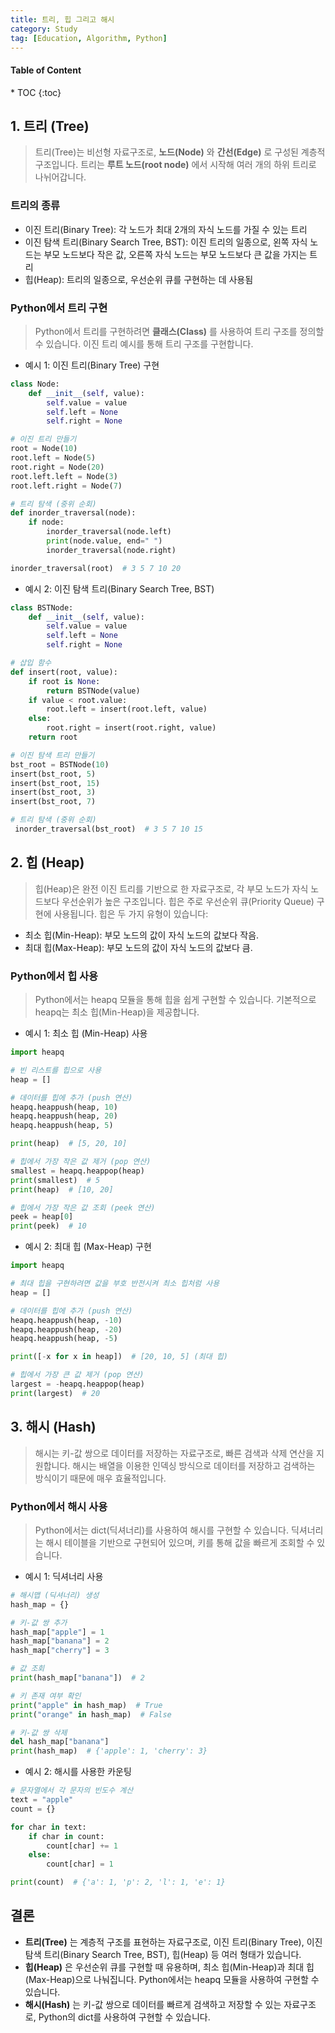 ```yaml
---
title: 트리, 힙 그리고 해시
category: Study
tag: [Education, Algorithm, Python]
---
```


<nav class="post-toc" markdown="1">
  <h4>Table of Content</h4>
* TOC
{:toc}
</nav>

## 1. 트리 (Tree)
> 트리(Tree)는 비선형 자료구조로, **노드(Node)** 와 **간선(Edge)** 로 구성된 계층적 구조입니다. 트리는 **루트 노드(root node)** 에서 시작해 여러 개의 하위 트리로 나뉘어갑니다.

### 트리의 종류
* 이진 트리(Binary Tree): 각 노드가 최대 2개의 자식 노드를 가질 수 있는 트리
* 이진 탐색 트리(Binary Search Tree, BST): 이진 트리의 일종으로, 왼쪽 자식 노드는 부모 노드보다 작은 값, 오른쪽 자식 노드는 부모 노드보다 큰 값을 가지는 트리
* 힙(Heap): 트리의 일종으로, 우선순위 큐를 구현하는 데 사용됨

### Python에서 트리 구현
> Python에서 트리를 구현하려면 **클래스(Class)** 를 사용하여 트리 구조를 정의할 수 있습니다. 이진 트리 예시를 통해 트리 구조를 구현합니다.

* 예시 1: 이진 트리(Binary Tree) 구현

```python
class Node:
    def __init__(self, value):
        self.value = value
        self.left = None
        self.right = None

# 이진 트리 만들기
root = Node(10)
root.left = Node(5)
root.right = Node(20)
root.left.left = Node(3)
root.left.right = Node(7)

# 트리 탐색 (중위 순회)
def inorder_traversal(node):
    if node:
        inorder_traversal(node.left)
        print(node.value, end=" ")
        inorder_traversal(node.right)

inorder_traversal(root)  # 3 5 7 10 20
```

* 예시 2: 이진 탐색 트리(Binary Search Tree, BST)

```python
class BSTNode:
    def __init__(self, value):
        self.value = value
        self.left = None
        self.right = None

# 삽입 함수
def insert(root, value):
    if root is None:
        return BSTNode(value)
    if value < root.value:
        root.left = insert(root.left, value)
    else:
        root.right = insert(root.right, value)
    return root

# 이진 탐색 트리 만들기
bst_root = BSTNode(10)
insert(bst_root, 5)
insert(bst_root, 15)
insert(bst_root, 3)
insert(bst_root, 7)

# 트리 탐색 (중위 순회)
 inorder_traversal(bst_root)  # 3 5 7 10 15
```

## 2. 힙 (Heap)
> 힙(Heap)은 완전 이진 트리를 기반으로 한 자료구조로, 각 부모 노드가 자식 노드보다 우선순위가 높은 구조입니다. 힙은 주로 우선순위 큐(Priority Queue) 구현에 사용됩니다. 힙은 두 가지 유형이 있습니다:

* 최소 힙(Min-Heap): 부모 노드의 값이 자식 노드의 값보다 작음.
* 최대 힙(Max-Heap): 부모 노드의 값이 자식 노드의 값보다 큼.

### Python에서 힙 사용
> Python에서는 heapq 모듈을 통해 힙을 쉽게 구현할 수 있습니다. 기본적으로 heapq는 최소 힙(Min-Heap)을 제공합니다.

* 예시 1: 최소 힙 (Min-Heap) 사용

```python
import heapq

# 빈 리스트를 힙으로 사용
heap = []

# 데이터를 힙에 추가 (push 연산)
heapq.heappush(heap, 10)
heapq.heappush(heap, 20)
heapq.heappush(heap, 5)

print(heap)  # [5, 20, 10]

# 힙에서 가장 작은 값 제거 (pop 연산)
smallest = heapq.heappop(heap)
print(smallest)  # 5
print(heap)  # [10, 20]

# 힙에서 가장 작은 값 조회 (peek 연산)
peek = heap[0]
print(peek)  # 10
```

* 예시 2: 최대 힙 (Max-Heap) 구현

```python
import heapq

# 최대 힙을 구현하려면 값을 부호 반전시켜 최소 힙처럼 사용
heap = []

# 데이터를 힙에 추가 (push 연산)
heapq.heappush(heap, -10)
heapq.heappush(heap, -20)
heapq.heappush(heap, -5)

print([-x for x in heap])  # [20, 10, 5] (최대 힙)

# 힙에서 가장 큰 값 제거 (pop 연산)
largest = -heapq.heappop(heap)
print(largest)  # 20
```

## 3. 해시 (Hash)
> 해시는 키-값 쌍으로 데이터를 저장하는 자료구조로, 빠른 검색과 삭제 연산을 지원합니다. 해시는 배열을 이용한 인덱싱 방식으로 데이터를 저장하고 검색하는 방식이기 때문에 매우 효율적입니다.

### Python에서 해시 사용
> Python에서는 dict(딕셔너리)를 사용하여 해시를 구현할 수 있습니다. 딕셔너리는 해시 테이블을 기반으로 구현되어 있으며, 키를 통해 값을 빠르게 조회할 수 있습니다.

* 예시 1: 딕셔너리 사용

```python
# 해시맵 (딕셔너리) 생성
hash_map = {}

# 키-값 쌍 추가
hash_map["apple"] = 1
hash_map["banana"] = 2
hash_map["cherry"] = 3

# 값 조회
print(hash_map["banana"])  # 2

# 키 존재 여부 확인
print("apple" in hash_map)  # True
print("orange" in hash_map)  # False

# 키-값 쌍 삭제
del hash_map["banana"]
print(hash_map)  # {'apple': 1, 'cherry': 3}
```

* 예시 2: 해시를 사용한 카운팅

```python
# 문자열에서 각 문자의 빈도수 계산
text = "apple"
count = {}

for char in text:
    if char in count:
        count[char] += 1
    else:
        count[char] = 1

print(count)  # {'a': 1, 'p': 2, 'l': 1, 'e': 1}
```

## 결론
* **트리(Tree)** 는 계층적 구조를 표현하는 자료구조로, 이진 트리(Binary Tree), 이진 탐색 트리(Binary Search Tree, BST), 힙(Heap) 등 여러 형태가 있습니다.
* **힙(Heap)** 은 우선순위 큐를 구현할 때 유용하며, 최소 힙(Min-Heap)과 최대 힙(Max-Heap)으로 나눠집니다. Python에서는 heapq 모듈을 사용하여 구현할 수 있습니다.
* **해시(Hash)** 는 키-값 쌍으로 데이터를 빠르게 검색하고 저장할 수 있는 자료구조로, Python의 dict를 사용하여 구현할 수 있습니다.